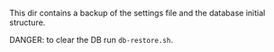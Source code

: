 This dir contains a backup of the settings file and the database 
initial structure.

DANGER: to clear the DB run ``db-restore.sh``.
